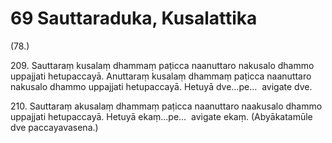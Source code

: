 # 69 Sauttaraduka, Kusalattika

(78.)

209\. Sauttaraṃ kusalaṃ dhammaṃ paṭicca naanuttaro nakusalo dhammo uppajjati hetupaccayā. Anuttaraṃ kusalaṃ dhammaṃ paṭicca naanuttaro nakusalo dhammo uppajjati hetupaccayā. Hetuyā dve…pe…  avigate dve.

210\. Sauttaraṃ akusalaṃ dhammaṃ paṭicca naanuttaro naakusalo dhammo uppajjati hetupaccayā. Hetuyā ekaṃ…pe…  avigate ekaṃ. (Abyākatamūle dve paccayavasena.)
